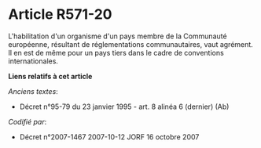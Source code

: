 # Article R571-20

L'habilitation d'un organisme d'un pays membre de la Communauté européenne, résultant de réglementations communautaires, vaut
agrément. Il en est de même pour un pays tiers dans le cadre de conventions internationales.

**Liens relatifs à cet article**

_Anciens textes_:

  - Décret n°95-79 du 23 janvier 1995 - art. 8 alinéa 6 (dernier) (Ab)

_Codifié par_:

  - Décret n°2007-1467 2007-10-12 JORF 16 octobre 2007
